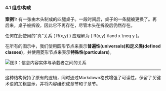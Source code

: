#### 4.1 组成/构成

**案例1:** 有一张由木头制成的四腿桌子。一段时间后，桌子的一条腿被更换了。再后来，桌子被拆毁，因此它不再存在，尽管木头在拆毁后仍然存在。

任何在此使用的“真”关系 \( R(x,y) \) 应理解为 \( R(x,y) \land x \neq y \)。

在所有的图示中，我们使用圆形节点来表示**普遍性(universals)**和**定义类(defined classes)**，并使用菱形节点来表示**特殊性(particulars)**。

![图3：信息内容实体与承载者之间的关系](#)

---

这种结构保持了原有的逻辑，同时通过Markdown格式增强了可读性，保留了关键术语的加粗显示，并将内容组织成章节和子章节。
